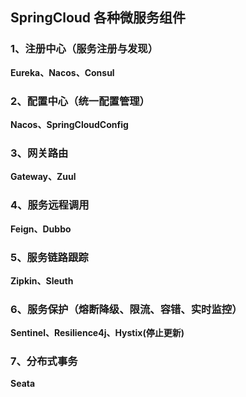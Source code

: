 ## SpringCloud 各种微服务组件
### 1、注册中心（服务注册与发现）
**Eureka、Nacos、Consul**
 
### 2、配置中心（统一配置管理）
**Nacos、SpringCloudConfig**

### 3、网关路由
**Gateway、Zuul**

### 4、服务远程调用
**Feign、Dubbo**

### 5、服务链路跟踪
**Zipkin、Sleuth**

### 6、服务保护（熔断降级、限流、容错、实时监控）
**Sentinel、Resilience4j、Hystix(停止更新)**

### 7、分布式事务
**Seata**
